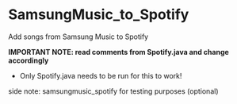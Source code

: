 # SamsungMusic_to_Spotify
Add songs from Samsung Music to Spotify

**IMPORTANT NOTE: read comments from Spotify.java and change accordingly** <br />
- Only Spotify.java needs to be run for this to work! 

side note: samsungmusic_spotify for testing purposes (optional)
